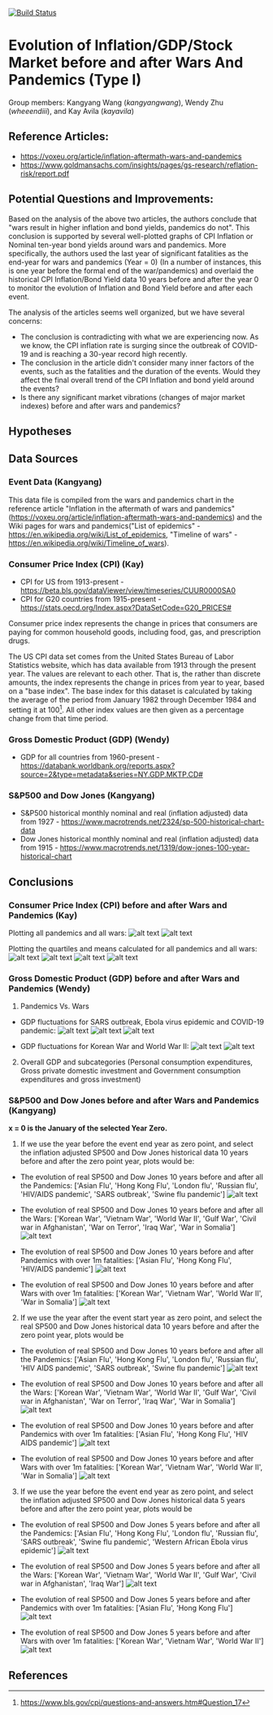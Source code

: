 [![Build Status](https://app.travis-ci.com/wheeendiii/2021Fall_finals.svg?branch=main)](https://app.travis-ci.com/wheeendiii/2021Fall_finals)
# Evolution of Inflation/GDP/Stock Market before and after Wars And Pandemics (Type I)

Group members: Kangyang Wang (*kangyangwang*), Wendy Zhu (*wheeendiii*), and Kay Avila (*kayavila*)

## Reference Articles:
* https://voxeu.org/article/inflation-aftermath-wars-and-pandemics
* https://www.goldmansachs.com/insights/pages/gs-research/reflation-risk/report.pdf

## Potential Questions and Improvements:

Based on the analysis of the above two articles, the authors conclude that "wars result in higher inflation and bond yields, 
pandemics do not". This conclusion is supported by several well-plotted graphs of CPI Inflation or Nominal ten-year bond 
yields around wars and pandemics. More specifically, the authors used the last year of significant fatalities as the 
end-year for wars and pandemics (Year = 0) (In a number of instances, this is one year before the formal end of the 
war/pandemics) and overlaid the historical CPI Inflation/Bond Yield data 10 years before and after the year 0 to monitor
the evolution of Inflation and Bond Yield before and after each event.

The analysis of the articles seems well organized, but we have several concerns:
* The conclusion is contradicting with what we are experiencing now. As we know, the CPI inflation rate is surging since the 
outbreak of COVID-19 and is reaching a 30-year record high recently.
* The conclusion in the article didn't consider many inner factors of the events, such as the fatalities and the duration of the events. 
Would they affect the final overall trend of the CPI Inflation and bond yield around the events?
* Is there any significant market vibrations (changes of major market indexes) before and after wars and pandemics?

## Hypotheses



## Data Sources
### Event Data (Kangyang)

This data file is compiled from the wars and pandemics chart in the reference article "Inflation in the aftermath of wars and pandemics" (https://voxeu.org/article/inflation-aftermath-wars-and-pandemics) and the Wiki pages for wars and pandemics("List of epidemics" - https://en.wikipedia.org/wiki/List_of_epidemics, "Timeline of wars" - https://en.wikipedia.org/wiki/Timeline_of_wars).

### Consumer Price Index (CPI) (Kay)
* CPI for US from 1913-present - https://beta.bls.gov/dataViewer/view/timeseries/CUUR0000SA0
* CPI for G20 countries from 1915-present -  https://stats.oecd.org/Index.aspx?DataSetCode=G20_PRICES# 

Consumer price index represents the change in prices that consumers are paying for common household goods, including food, gas, and prescription drugs.

The US CPI data set comes from the United States Bureau of Labor Statistics website, which has data available from 1913 through the present year.  The values are relevant to each other. That is, the rather than discrete amounts, the index represents the change in prices from year to year, based on a "base index".  The base index for this dataset is calculated by taking the average of the period from January 1982 through December 1984 and setting it at 100[^1].  All other index values are then given as a percentage change from that time period.

### Gross Domestic Product (GDP) (Wendy)
* GDP for all countries from 1960-present - https://databank.worldbank.org/reports.aspx?source=2&type=metadata&series=NY.GDP.MKTP.CD#

### S&P500 and Dow Jones (Kangyang)
* S&P500 historical monthly nominal and real (inflation adjusted) data from 1927 - https://www.macrotrends.net/2324/sp-500-historical-chart-data
* Dow Jones historical monthly nominal and real (inflation adjusted) data from 1915 - https://www.macrotrends.net/1319/dow-jones-100-year-historical-chart

## Conclusions

### Consumer Price Index (CPI) before and after Wars and Pandemics (Kay)

Plotting all pandemics and all wars:
![alt text](Plots/CPI/all_pandemics.png)
![alt text](Plots/CPI/all_wars.png)

Plotting the quartiles and means calculated for all pandemics and all wars:
![alt text](Plots/CPI/pandemics_quartiles.png)
![alt text](Plots/CPI/pandemics_mean.png)
![alt text](Plots/CPI/wars_quartiles.png)
![alt text](Plots/CPI/wars_mean.png)

### Gross Domestic Product (GDP) before and after Wars and Pandemics (Wendy)

1. Pandemics Vs. Wars
* GDP fluctuations for SARS outbreak, Ebola virus epidemic and COVID-19 pandemic:
![alt text](https://github.com/wheeendiii/2021Fall_finals/blob/main/Plots/GDP/SARS%20outbreak.png)
![alt text](https://github.com/wheeendiii/2021Fall_finals/blob/main/Plots/GDP/Western%20African%20Ebola%20virus%20epidemic.png)
![alt text](https://github.com/wheeendiii/2021Fall_finals/blob/main/Plots/GDP/COVID-19%20pandemic.png)

* GDP fluctuations for Korean War and World War II:
![alt text](https://github.com/wheeendiii/2021Fall_finals/blob/main/Plots/GDP/Korean%20War.png)
![alt text](https://github.com/wheeendiii/2021Fall_finals/blob/main/Plots/GDP/World%20War%20II.png)

2. Overall GDP and subcategories (Personal consumption expenditures, Gross private domestic investment and Government consumption expenditures and gross investment)

### S&P500 and Dow Jones before and after Wars and Pandemics (Kangyang)

**x = 0 is the January of the selected Year Zero.** 

1. If we use the year before the event end year as zero point, and select the inflation adjusted SP500 and Dow Jones historical data 10 years before and after the zero point year, plots would be:

* The evolution of real SP500 and Dow Jones 10 years before and after all the Pandemics:
['Asian Flu', 'Hong Kong Flu', 'London flu', 'Russian flu', 'HIV/AIDS pandemic', 'SARS outbreak', 'Swine flu pandemic']
![alt text](https://github.com/wheeendiii/2021Fall_finals/blob/main/Plots/StockIndex/10y_year_before_end_year_real_all_pandemics.png)

* The evolution of real SP500 and Dow Jones 10 years before and after all the Wars:
['Korean War', 'Vietnam War', 'World War II', 'Gulf War', 'Civil war in Afghanistan', 'War on Terror', 'Iraq War', 'War in Somalia']
![alt text](https://github.com/wheeendiii/2021Fall_finals/blob/main/Plots/StockIndex/10y_year_before_end_year_real_all_wars.png)

* The evolution of real SP500 and Dow Jones 10 years before and after Pandemics with over 1m fatalities:
['Asian Flu', 'Hong Kong Flu', 'HIV/AIDS pandemic']
![alt text](https://github.com/wheeendiii/2021Fall_finals/blob/main/Plots/StockIndex/10y_year_before_end_year_real_pandemics_over_1m_fatalities.png)

* The evolution of real SP500 and Dow Jones 10 years before and after Wars with over 1m fatalities:
['Korean War', 'Vietnam War', 'World War II', 'War in Somalia']
![alt text](https://github.com/wheeendiii/2021Fall_finals/blob/main/Plots/StockIndex/10y_year_before_end_year_real_wars_over_1m_fatalities.png)

2. If we use the year after the event start year as zero point, and select the real SP500 and Dow Jones historical data 10 years before and after the zero point year, plots would be

* The evolution of real SP500 and Dow Jones 10 years before and after all the Pandemics:
['Asian Flu', 'Hong Kong Flu', 'London flu', 'Russian flu', 'HIV AIDS pandemic', 'SARS outbreak', 'Swine flu pandemic']
![alt text](https://github.com/wheeendiii/2021Fall_finals/blob/main/Plots/StockIndex/10y_year_after_start_year_real_all_pandemics.png)

* The evolution of real SP500 and Dow Jones 10 years before and after all the Wars:
['Korean War', 'Vietnam War', 'World War II', 'Gulf War', 'Civil war in Afghanistan', 'War on Terror', 'Iraq War', 'War in Somalia']
![alt text](https://github.com/wheeendiii/2021Fall_finals/blob/main/Plots/StockIndex/10y_year_after_start_year_real_all_wars.png)

* The evolution of real SP500 and Dow Jones 10 years before and after Pandemics with over 1m fatalities:
['Asian Flu', 'Hong Kong Flu', 'HIV AIDS pandemic']
![alt text](https://github.com/wheeendiii/2021Fall_finals/blob/main/Plots/StockIndex/10y_year_after_start_year_real_pandemics_over_1m_fatalities.png)

* The evolution of real SP500 and Dow Jones 10 years before and after Wars with over 1m fatalities:
['Korean War', 'Vietnam War', 'World War II', 'War in Somalia']
![alt text](https://github.com/wheeendiii/2021Fall_finals/blob/main/Plots/StockIndex/10y_year_after_start_year_real_wars_over_1m_fatalities.png)

3. If we use the year before the event end year as zero point, and select the inflation adjusted SP500 and Dow Jones historical data 5 years before and after the zero point year, plots would be

* The evolution of real SP500 and Dow Jones 5 years before and after all the Pandemics:
['Asian Flu', 'Hong Kong Flu', 'London flu', 'Russian flu', 'SARS outbreak', 'Swine flu pandemic', 'Western African Ebola virus epidemic']
![alt text](https://github.com/wheeendiii/2021Fall_finals/blob/main/Plots/StockIndex/5y_year_before_end_year_real_all_pandemics.png)

* The evolution of real SP500 and Dow Jones 5 years before and after all the Wars:
['Korean War', 'Vietnam War', 'World War II', 'Gulf War', 'Civil war in Afghanistan', 'Iraq War']
![alt text](https://github.com/wheeendiii/2021Fall_finals/blob/main/Plots/StockIndex/5y_year_before_end_year_real_all_wars.png)


* The evolution of real SP500 and Dow Jones 5 years before and after Pandemics with over 1m fatalities:
['Asian Flu', 'Hong Kong Flu']
![alt text](https://github.com/wheeendiii/2021Fall_finals/blob/main/Plots/StockIndex/5y_year_before_end_year_real_pandemics_over_1m_fatalities.png)


* The evolution of real SP500 and Dow Jones 5 years before and after Wars with over 1m fatalities:
['Korean War', 'Vietnam War', 'World War II']
![alt text](https://github.com/wheeendiii/2021Fall_finals/blob/main/Plots/StockIndex/5y_year_before_end_year_real_wars_over_1m_fatalities.png)



## References
[^1]: https://www.bls.gov/cpi/questions-and-answers.htm#Question_17
